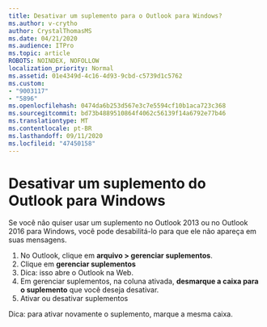 ```yaml
---
title: Desativar um suplemento para o Outlook para Windows?
ms.author: v-crytho
author: CrystalThomasMS
ms.date: 04/21/2020
ms.audience: ITPro
ms.topic: article
ROBOTS: NOINDEX, NOFOLLOW
localization_priority: Normal
ms.assetid: 01e4349d-4c16-4d93-9cbd-c5739d1c5762
ms.custom:
- "9003117"
- "5896"
ms.openlocfilehash: 0474da6b253d567e3c7e5594cf10b1aca723c368
ms.sourcegitcommit: bd73b4889510864f4062c56139f14a6792e77b46
ms.translationtype: MT
ms.contentlocale: pt-BR
ms.lasthandoff: 09/11/2020
ms.locfileid: "47450158"
---
```

# <a name="turn-an-add-in-off-for-outlook-for-windows"></a>Desativar um suplemento do Outlook para Windows

Se você não quiser usar um suplemento no Outlook 2013 ou no Outlook 2016 para Windows, você pode desabilitá-lo para que ele não apareça em suas mensagens.  

1. No Outlook, clique em **arquivo > gerenciar suplementos**.
2. Clique em  **gerenciar suplementos**
3. Dica: isso abre o Outlook na Web.
4. Em gerenciar suplementos, na coluna ativada, **desmarque a caixa para o suplemento**  que você deseja desativar.
5. Ativar ou desativar suplementos

Dica: para ativar novamente o suplemento, marque a mesma caixa.
